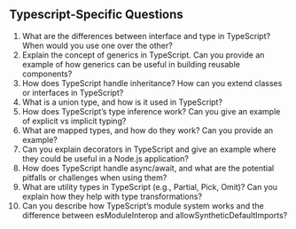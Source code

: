 ## Typescript-Specific Questions
1. What are the differences between interface and type in TypeScript? When would you use one over the other?
2. Explain the concept of generics in TypeScript. Can you provide an example of how generics can be useful in building reusable components?
3. How does TypeScript handle inheritance? How can you extend classes or interfaces in TypeScript?
4. What is a union type, and how is it used in TypeScript?
5. How does TypeScript’s type inference work? Can you give an example of explicit vs implicit typing?
6. What are mapped types, and how do they work? Can you provide an example?
7. Can you explain decorators in TypeScript and give an example where they could be useful in a Node.js application?
8. How does TypeScript handle async/await, and what are the potential pitfalls or challenges when using them?
9. What are utility types in TypeScript (e.g., Partial, Pick, Omit)? Can you explain how they help with type transformations?
10. Can you describe how TypeScript’s module system works and the difference between esModuleInterop and allowSyntheticDefaultImports?


